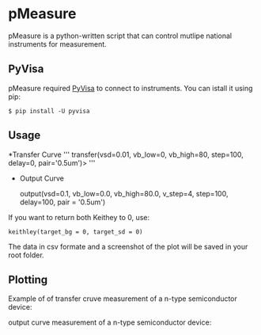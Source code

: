 # pMeasure
pMeasure is a python-written script that can control mutlipe national instruments for measurement.

## PyVisa
pMeasure required [PyVisa](https://pyvisa.readthedocs.io/en/stable/) to connect to instruments.
You can istall it using pip:

	$ pip install -U pyvisa

## Usage

*Transfer Curve
'''	
transfer(vsd=0.01, vb_low=0, vb_high=80, step=100, delay=0, pair='0.5um')>
'''

* Output Curve

	output(vsd=0.1, vb_low=0.0, vb_high=80.0, v_step=4, step=100, delay=100, pair = '0.5um')

If you want to return both Keithey to 0, use:

	keithley(target_bg = 0, target_sd = 0)


The data in csv formate and a screenshot of the plot will be saved in your root folder.


## Plotting


Example of of transfer cruve measurement of a n-type semiconductor device:







output curve measurement of a n-type semiconductor device:






